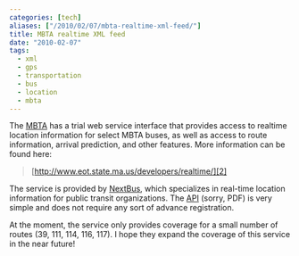 ```yaml
---
categories: [tech]
aliases: ["/2010/02/07/mbta-realtime-xml-feed/"]
title: MBTA realtime XML feed
date: "2010-02-07"
tags:
  - xml
  - gps
  - transportation
  - bus
  - location
  - mbta
---
```


The [MBTA][1] has a trial web service interface that provides access to realtime location information for select MBTA buses, as well as access to route information, arrival prediction, and other features. More information can be found here:

> [http://www.eot.state.ma.us/developers/realtime/][2]

The service is provided by [NextBus][3], which specializes in real-time location information for public transit organizations. The [API][4] (sorry, PDF) is very simple and does not require any sort of advance registration.

At the moment, the service only provides coverage for a small number of routes (39, 111, 114, 116, 117). I hope they expand the coverage of this service in the near future!

[1]: http://mbta.com/
[2]: http://www.eot.state.ma.us/developers/realtime/
[3]: http://www.nextbus.com/
[4]: http://www.eot.state.ma.us/developers/downloads/MBTA_XML_Feed_Trial_Docs_13Nov09.pdf

